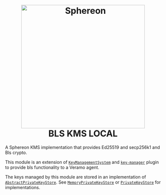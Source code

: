 <!--suppress HtmlDeprecatedAttribute -->
<h1 align="center">
  <br>
  <a href="https://www.sphereon.com"><img src="https://sphereon.com/content/themes/sphereon/assets/img/logo.svg" alt="Sphereon" width="400"></a>
  <br>BLS KMS LOCAL
  <br>
</h1>


A Sphereon KMS implementation that provides Ed25519 and secp256k1 and Bls crypto.

This module is an extension of [`KeyManagementSystem`](../../node_modules/@veramo/kms-local/src/key-management-system.ts) and
[`key-manager`](../../node_modules/@veramo/key-manager/src/key-manager.ts) plugin to provide bls functionality to a
Veramo agent.

The keys managed by this module are stored in an implementation
of [`AbstractPrivateKeyStore`](../key-manager/src/abstract-private-key-store.ts).
See [`MemoryPrivateKeyStore`](../key-manager/src/memory-key-store.ts#L43)
or [`PrivateKeyStore`](../data-store/src/identifier/private-key-store.ts) for implementations.
